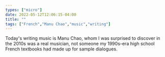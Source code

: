 ```yaml
---
types: ["micro"]
date: 2022-05-12T12:06:15-04:00
title: ""
tags: ["French","Manu Chao","music","writing"]
---
```

Today's writing music is Manu Chao, whom I was surprised to discover in the 2010s was a real musician, not someone my 1990s-era high school French textbooks had made up for sample dialogues.
